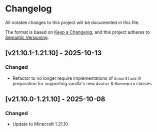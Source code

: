 # Changelog

All notable changes to this project will be documented in this file.

The format is based on [Keep a Changelog](https://keepachangelog.com/en/1.1.0/),
and this project adheres to [Semantic Versioning](https://semver.org/spec/v2.0.0.html).

## [v21.10.1-1.21.10] - 2025-10-13

### Changed

- Refactor to no longer require implementations of `ArmorStand` in preparation for supporting vanilla's new `Avatar` &
  `Mannequin` classes

## [v21.10.0-1.21.10] - 2025-10-08

### Changed

- Update to Minecraft 1.21.10
